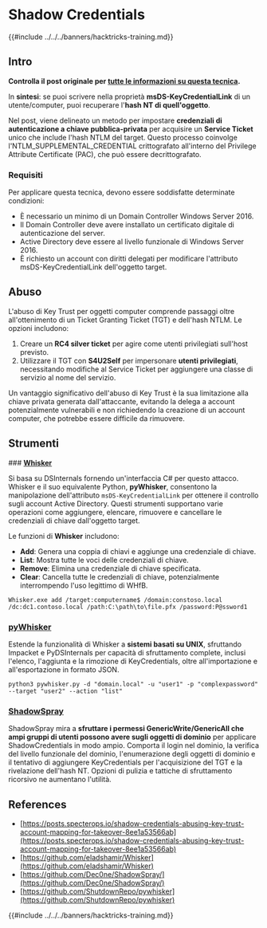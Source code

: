 # Shadow Credentials

{{#include ../../../banners/hacktricks-training.md}}

## Intro <a href="#3f17" id="3f17"></a>

**Controlla il post originale per [tutte le informazioni su questa tecnica](https://posts.specterops.io/shadow-credentials-abusing-key-trust-account-mapping-for-takeover-8ee1a53566ab).**

In **sintesi**: se puoi scrivere nella proprietà **msDS-KeyCredentialLink** di un utente/computer, puoi recuperare l'**hash NT di quell'oggetto**.

Nel post, viene delineato un metodo per impostare **credenziali di autenticazione a chiave pubblica-privata** per acquisire un **Service Ticket** unico che include l'hash NTLM del target. Questo processo coinvolge l'NTLM_SUPPLEMENTAL_CREDENTIAL crittografato all'interno del Privilege Attribute Certificate (PAC), che può essere decrittografato.

### Requisiti

Per applicare questa tecnica, devono essere soddisfatte determinate condizioni:

- È necessario un minimo di un Domain Controller Windows Server 2016.
- Il Domain Controller deve avere installato un certificato digitale di autenticazione del server.
- Active Directory deve essere al livello funzionale di Windows Server 2016.
- È richiesto un account con diritti delegati per modificare l'attributo msDS-KeyCredentialLink dell'oggetto target.

## Abuso

L'abuso di Key Trust per oggetti computer comprende passaggi oltre all'ottenimento di un Ticket Granting Ticket (TGT) e dell'hash NTLM. Le opzioni includono:

1. Creare un **RC4 silver ticket** per agire come utenti privilegiati sull'host previsto.
2. Utilizzare il TGT con **S4U2Self** per impersonare **utenti privilegiati**, necessitando modifiche al Service Ticket per aggiungere una classe di servizio al nome del servizio.

Un vantaggio significativo dell'abuso di Key Trust è la sua limitazione alla chiave privata generata dall'attaccante, evitando la delega a account potenzialmente vulnerabili e non richiedendo la creazione di un account computer, che potrebbe essere difficile da rimuovere.

## Strumenti

### [**Whisker**](https://github.com/eladshamir/Whisker)

Si basa su DSInternals fornendo un'interfaccia C# per questo attacco. Whisker e il suo equivalente Python, **pyWhisker**, consentono la manipolazione dell'attributo `msDS-KeyCredentialLink` per ottenere il controllo sugli account Active Directory. Questi strumenti supportano varie operazioni come aggiungere, elencare, rimuovere e cancellare le credenziali di chiave dall'oggetto target.

Le funzioni di **Whisker** includono:

- **Add**: Genera una coppia di chiavi e aggiunge una credenziale di chiave.
- **List**: Mostra tutte le voci delle credenziali di chiave.
- **Remove**: Elimina una credenziale di chiave specificata.
- **Clear**: Cancella tutte le credenziali di chiave, potenzialmente interrompendo l'uso legittimo di WHfB.
```shell
Whisker.exe add /target:computername$ /domain:constoso.local /dc:dc1.contoso.local /path:C:\path\to\file.pfx /password:P@ssword1
```
### [pyWhisker](https://github.com/ShutdownRepo/pywhisker)

Estende la funzionalità di Whisker a **sistemi basati su UNIX**, sfruttando Impacket e PyDSInternals per capacità di sfruttamento complete, inclusi l'elenco, l'aggiunta e la rimozione di KeyCredentials, oltre all'importazione e all'esportazione in formato JSON.
```shell
python3 pywhisker.py -d "domain.local" -u "user1" -p "complexpassword" --target "user2" --action "list"
```
### [ShadowSpray](https://github.com/Dec0ne/ShadowSpray/)

ShadowSpray mira a **sfruttare i permessi GenericWrite/GenericAll che ampi gruppi di utenti possono avere sugli oggetti di dominio** per applicare ShadowCredentials in modo ampio. Comporta il login nel dominio, la verifica del livello funzionale del dominio, l'enumerazione degli oggetti di dominio e il tentativo di aggiungere KeyCredentials per l'acquisizione del TGT e la rivelazione dell'hash NT. Opzioni di pulizia e tattiche di sfruttamento ricorsivo ne aumentano l'utilità.

## References

- [https://posts.specterops.io/shadow-credentials-abusing-key-trust-account-mapping-for-takeover-8ee1a53566ab](https://posts.specterops.io/shadow-credentials-abusing-key-trust-account-mapping-for-takeover-8ee1a53566ab)
- [https://github.com/eladshamir/Whisker](https://github.com/eladshamir/Whisker)
- [https://github.com/Dec0ne/ShadowSpray/](https://github.com/Dec0ne/ShadowSpray/)
- [https://github.com/ShutdownRepo/pywhisker](https://github.com/ShutdownRepo/pywhisker)

{{#include ../../../banners/hacktricks-training.md}}
